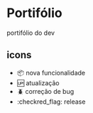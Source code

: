 # Portifólio
portifólio do dev

## icons

- :package: nova funcionalidade
- :up: atualização
- :beetle: correção de bug
- :checkred_flag: release
